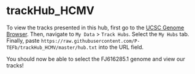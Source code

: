 # trackHub_HCMV
To view the tracks presented in this hub, first go to the [UCSC Genome Browser](http://genome.ucsc.edu).
Then, navigate to `My Data` > `Track Hubs`.
Select the `My Hubs` tab.
Finally, paste `https://raw.githubusercontent.com/P-TEFb/trackHub_HCMV/master/hub.txt` into the URL field.

You should now be able to select the FJ616285.1 genome and view our tracks!
